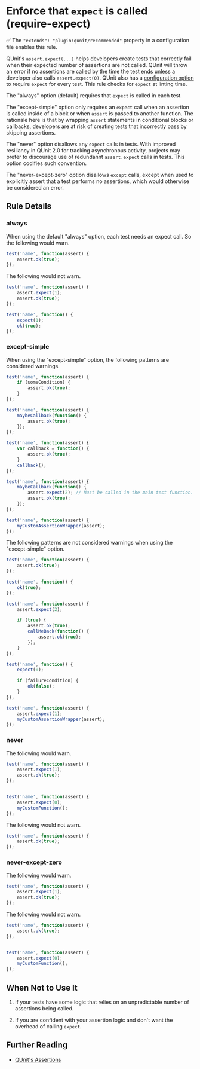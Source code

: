 # Enforce that `expect` is called (require-expect)

:white_check_mark: The `"extends": "plugin:qunit/recommended"` property in a configuration file enables this rule.

QUnit's `assert.expect(...)` helps developers create tests that correctly fail
when their expected number of assertions are not called. QUnit will throw an
error if no assertions are called by the time the test ends unless a developer
also calls `assert.expect(0)`. QUnit also has a [configuration
option](https://api.qunitjs.com/QUnit.config/) to require `expect` for every
test. This rule checks for `expect` at linting time.

The "always" option (default) requires that `expect` is called in each test.

The "except-simple" option only requires an `expect` call when an assertion is
called inside of a block or when `assert` is passed to another function. The
rationale here is that by wrapping `assert` statements in conditional blocks
or callbacks, developers are at risk of creating tests that incorrectly pass
by skipping assertions.

The "never" option disallows any `expect` calls in tests. With improved
resiliancy in QUnit 2.0 for tracking asynchronous activity, projects may
prefer to discourage use of redundannt `assert.expect` calls in tests. This
option codifies such convention.

The "never-except-zero" option disallows `except` calls, except when used to
explicitly assert that a test performs no assertions, which would otherwise
be considered an error.

## Rule Details

### always

When using the default "always" option, each test needs an expect call. So the
following would warn.

```js
test('name', function(assert) {
    assert.ok(true);
});
```

The following would not warn.

```js
test('name', function(assert) {
    assert.expect(1);
    assert.ok(true);
});

test('name', function() {
    expect(1);
    ok(true);
});
```

### except-simple

When using the "except-simple" option, the following patterns are considered
warnings.

```js
test('name', function(assert) {
    if (someCondition) {
        assert.ok(true);
    }
});

test('name', function(assert) {
    maybeCallback(function() {
        assert.ok(true);
    });
});

test('name', function(assert) {
    var callback = function() {
        assert.ok(true);
    }
    callback();
});

test('name', function(assert) {
    maybeCallback(function() {
        assert.expect(2); // Must be called in the main test function.
        assert.ok(true);
    });
});

test('name', function(assert) {
    myCustomAssertionWrapper(assert);
});
```

The following patterns are not considered warnings when using the
"except-simple" option.

```js
test('name', function(assert) {
    assert.ok(true);
});

test('name', function() {
    ok(true);
});

test('name', function(assert) {
    assert.expect(2);

    if (true) {
        assert.ok(true);
        callMeBack(function() {
            assert.ok(true);
        });
    }
});

test('name', function() {
    expect(0);

    if (failureCondition) {
        ok(false);
    }
});

test('name', function(assert) {
    assert.expect(1);
    myCustomAssertionWrapper(assert);
});
```

### never

The following would warn.

```js
test('name', function(assert) {
    assert.expect(1);
    assert.ok(true);
});


test('name', function(assert) {
    assert.expect(0);
    myCustomFunction();
});
```

The following would not warn.

```js
test('name', function(assert) {
    assert.ok(true);
});
```

### never-except-zero

The following would warn.

```js
test('name', function(assert) {
    assert.expect(1);
    assert.ok(true);
});
```

The following would not warn.

```js
test('name', function(assert) {
    assert.ok(true);
});


test('name', function(assert) {
    assert.expect(0);
    myCustomFunction();
});
```

## When Not to Use It

1. If your tests have some logic that relies on an unpredictable number of
   assertions being called.

2. If you are confident with your assertion logic and don't want the overhead of
   calling `expect`.

## Further Reading

* [QUnit's Assertions](https://api.qunitjs.com/category/assert/)
